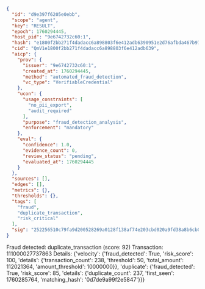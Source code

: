 ```json
{
  "id": "d9e397f6205e0ebb",
  "scope": "agent",
  "key": "RESULT",
  "epoch": 1760294445,
  "host_pid": "9e6742732c60:1",
  "hash": "e1800f2bb271f4dadacc6a898803f6e412adb6390951e2d76afbda467b974565",
  "cid": "QmV1e1800f2bb271f4dadacc6a898803f6e412adb639",
  "aicp": {
    "prov": {
      "issuer": "9e6742732c60:1",
      "created_at": 1760294445,
      "method": "automated_fraud_detection",
      "vc_type": "VerifiableCredential"
    },
    "ucon": {
      "usage_constraints": [
        "no_pii_export",
        "audit_required"
      ],
      "purpose": "fraud_detection_analysis",
      "enforcement": "mandatory"
    },
    "eval": {
      "confidence": 1.0,
      "evidence_count": 0,
      "review_status": "pending",
      "evaluated_at": 1760294445
    }
  },
  "sources": [],
  "edges": [],
  "metrics": {},
  "thresholds": {},
  "tags": [
    "fraud",
    "duplicate_transaction",
    "risk_critical"
  ],
  "sig": "252256510c79fa9d200528269a0128f138af74e203cbd020a9fd38a8b6cb06a7"
}
```

Fraud detected: duplicate_transaction (score: 92)
Transaction: 111000027737863
Details: {'velocity': {'fraud_detected': True, 'risk_score': 100, 'details': {'transaction_count': 238, 'threshold': 50, 'total_amount': 112021364, 'amount_threshold': 10000000}}, 'duplicate': {'fraud_detected': True, 'risk_score': 85, 'details': {'duplicate_count': 237, 'first_seen': 1760285764, 'matching_hash': '0d7de9a99f2e5847'}}}